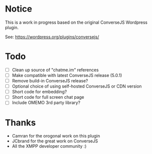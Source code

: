 # Notice
This is a work in progress based on the original ConverseJS Wordpress plugin.

See: https://wordpress.org/plugins/conversejs/

# Todo

- [ ] Clean up source of "chatme.im" references
- [ ] Make compatible with latest ConverseJS release (5.0.1)
- [ ] Remove build-in ConverseJS release?
- [ ] Optional choice of using self-hosted ConverseJS or CDN version
- [ ] Short code for embedding?
- [ ] Short code for full screen chat page
- [ ] Include OMEMO 3rd party library?

# Thanks

- Camran for the orogonal work on this plugin
- JCbrand for the great work on ConverseJS
- All the XMPP developer community :)
